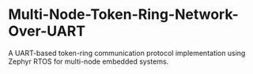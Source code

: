 # Multi-Node-Token-Ring-Network-Over-UART
A UART-based token-ring communication protocol implementation using Zephyr RTOS for multi-node embedded systems.
